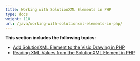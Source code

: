 ```yaml
---
title: Working with SolutionXML Elements in PHP
type: docs
weight: 110
url: /java/working-with-solutionxml-elements-in-php/
---
```


**This section includes the following topics:**

- [Add SolutionXML Element to the Visio Drawing in PHP](/diagram/java/add-solutionxml-element-to-the-visio-drawing-in-php-html/)
- [Reading XML Values from the SolutionXML Element in PHP](/diagram/java/reading-xml-values-from-the-solutionxml-element-in-php-html/)
